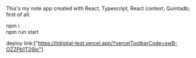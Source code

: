 This's my note app created with React, Typescript, React context, Quintadb;
first of all:

npm i
</br>
npm run start

deploy link:["https://itdigital-test.vercel.app/?vercelToolbarCode=swB-OZZPb1T26Io"]
